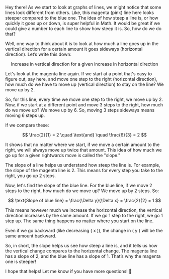Hey there! As we start to look at graphs of lines, we might notice that some lines look different from others. Like, this magenta (pink) line here looks steeper compared to the blue one. The idea of how steep a line is, or how quickly it goes up or down, is super helpful in Math. It would be great if we could give a number to each line to show how steep it is. So, how do we do that? 

Well, one way to think about it is to look at how much a line goes up in the vertical direction for a certain amount it goes sideways (horizontal direction). Let’s write this down:

$$ \text{Increase in vertical direction for a given increase in horizontal direction} $$

Let's look at the magenta line again. If we start at a point that's easy to figure out, say here, and move one step to the right (horizontal direction), how much do we have to move up (vertical direction) to stay on the line? We move up by 2.

So, for this line, every time we move one step to the right, we move up by 2. Now, if we start at a different point and move 3 steps to the right, how much do we move up? We move up by 6. So, moving 3 steps sideways means moving 6 steps up. 

If we compare these:

$$ \frac{2}{1} = 2 \quad \text{and} \quad \frac{6}{3} = 2 $$

It shows that no matter where we start, if we move a certain amount to the right, we will always move up twice that amount. This idea of how much we go up for a given rightwards move is called the "slope."

The slope of a line helps us understand how steep the line is. For example, the slope of the magenta line is 2. This means for every step you take to the right, you go up 2 steps.

Now, let's find the slope of the blue line. For the blue line, if we move 2 steps to the right, how much do we move up? We move up by 2 steps. So:

$$ \text{Slope of blue line} = \frac{\Delta y}{\Delta x} = \frac{2}{2} = 1 $$

This means however much we increase the horizontal direction, the vertical direction increases by the same amount. If we go 1 step to the right, we go 1 step up. The same thing happens no matter where you start on the line. 

Even if we go backward (like decreasing \( x \)), the change in \( y \) will be the same amount backward. 

So, in short, the slope helps us see how steep a line is, and it tells us how the vertical change compares to the horizontal change. The magenta line has a slope of 2, and the blue line has a slope of 1. That’s why the magenta one is steeper!

I hope that helps! Let me know if you have more questions! 🌟